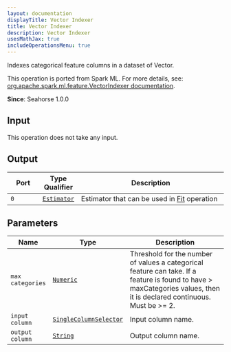 ```yaml
---
layout: documentation
displayTitle: Vector Indexer
title: Vector Indexer
description: Vector Indexer
usesMathJax: true
includeOperationsMenu: true
---
```

Indexes categorical feature columns in a dataset of Vector.

This operation is ported from Spark ML. For more details, see: <a target="_blank" href="http://spark.apache.org/docs/1.6.0/api/scala/index.html#org.apache.spark.ml.feature.VectorIndexer">org.apache.spark.ml.feature.VectorIndexer documentation</a>.

**Since**: Seahorse 1.0.0

## Input

This operation does not take any input.

## Output


<table>
<thead>
<tr>
<th style="width:15%">Port</th>
<th style="width:15%">Type Qualifier</th>
<th style="width:70%">Description</th>
</tr>
</thead>
<tbody>
    <tr><td><code>0</code></td><td><code><a href="../classes/estimator.html">Estimator</a></code></td><td>Estimator that can be used in <a href="fit.html">Fit</a> operation</td></tr>
</tbody>
</table>
    

## Parameters


<table class="table">
<thead>
<tr>
<th style="width:15%">Name</th>
<th style="width:15%">Type</th>
<th style="width:70%">Description</th>
</tr>
</thead>
<tbody>
    
<tr>
<td><code>max categories</code></td>
<td><code><a href="../parameters.html#numeric">Numeric</a></code></td>
<td>Threshold for the number of values a categorical feature can take. If a feature is found to have > maxCategories values, then it is declared continuous. Must be >= 2.</td>
</tr>
    
<tr>
<td><code>input column</code></td>
<td><code><a href="../parameters.html#single_column_selector">SingleColumnSelector</a></code></td>
<td>Input column name.</td>
</tr>
    
<tr>
<td><code>output column</code></td>
<td><code><a href="../parameters.html#string">String</a></code></td>
<td>Output column name.</td>
</tr>
    
</tbody>
</table>
    

